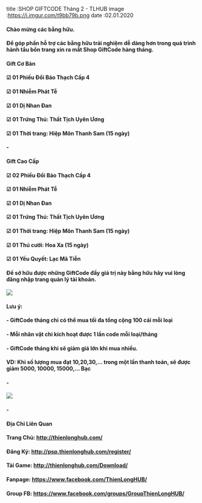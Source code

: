 title :SHOP GIFTCODE Tháng 2 - TLHUB
image :https://i.imgur.com/t9bb79b.png
date  :02.01.2020

#### Chào mừng các bằng hữu.
#### Để góp phần hỗ trợ các bằng hữu trải nghiệm dễ dàng hơn trong quá trình hành tẩu bổn trang xin ra mắt Shop GiftCode hàng tháng.

#### Gift Cơ Bản
#### ☑ 01 Phiếu Đổi Bảo Thạch Cấp 4
#### ☑ 01 Nhiễm Phát Tễ
#### ☑ 01 Dị Nhan Đan
#### ☑ 01 Trứng Thú: Thất Tịch Uyên Ương
#### ☑ 01 Thời trang: Hiệp Môn Thanh Sam (15 ngày)
#### -
#### Gift Cao Cấp
#### ☑ 02 Phiếu Đổi Bảo Thạch Cấp 4
#### ☑ 01 Nhiễm Phát Tễ
#### ☑ 01 Dị Nhan Đan
#### ☑ 01 Trứng Thú: Thất Tịch Uyên Ương
#### ☑ 01 Thời trang: Hiệp Môn Thanh Sam (15 ngày)
#### ☑ 01 Thú cưỡi: Hoa Xa (15 ngày)
#### ☑ 01 Yếu Quyết: Lạc Mã Tiễn

#### Để sở hữu được những GiftCode đầy giá trị này bằng hữu hãy vui lòng đăng nhập trang quản lý tài khoản.
![](https://i.imgur.com/GBVpGKi.png)
#### Lưu ý:
#### - GiftCode tháng chỉ có thể mua tối đa tổng cộng 100 cái mỗi loại
#### - Mỗi nhân vật chỉ kích hoạt được 1 lần code mỗi loại/tháng
#### - GiftCode tháng khi sẽ giảm giá lớn khi mua nhiều.
#### VD: Khi số lượng mua đạt 10,20,30,... trong một lần thanh toán, sẽ được giảm 5000, 10000, 15000,... Bạc
#### -
![](https://i.imgur.com/yTE21Xf.png)
#### -
#### Địa Chỉ Liên Quan
#### Trang Chủ: http://thienlonghub.com/
#### Đăng Ký: http://psp.thienlonghub.com/register/
#### Tải Game: http://thienlonghub.com/Download/
#### Fanpage: https://www.facebook.com/ThienLongHUB/
#### Group FB: https://www.facebook.com/groups/GroupThienLongHUB/
